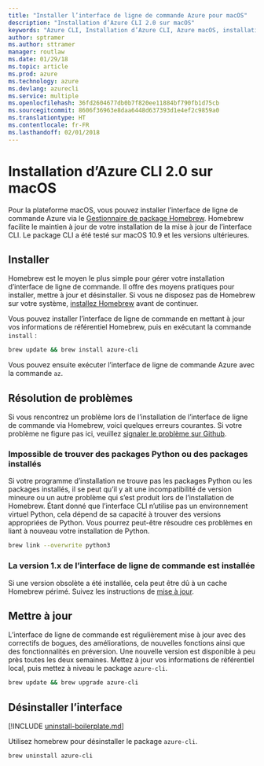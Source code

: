 ```yaml
---
title: "Installer l’interface de ligne de commande Azure pour macOS"
description: "Installation d’Azure CLI 2.0 sur macOS"
keywords: "Azure CLI, Installation d’Azure CLI, Azure macOS, installation Azure macOS"
author: sptramer
ms.author: sttramer
manager: routlaw
ms.date: 01/29/18
ms.topic: article
ms.prod: azure
ms.technology: azure
ms.devlang: azurecli
ms.service: multiple
ms.openlocfilehash: 36fd2604677db0b7f820ee11884bf790fb1d75cb
ms.sourcegitcommit: 8606f36963e8daa6448d637393d1e4ef2c9859a0
ms.translationtype: HT
ms.contentlocale: fr-FR
ms.lasthandoff: 02/01/2018
---
```

# <a name="install-azure-cli-20-on-macos"></a>Installation d’Azure CLI 2.0 sur macOS

Pour la plateforme macOS, vous pouvez installer l’interface de ligne de commande Azure via le [Gestionnaire de package Homebrew](http://brew.sh). Homebrew facilite le maintien à jour de votre installation de la mise à jour de l’interface CLI. Le package CLI a été testé sur macOS 10.9 et les versions ultérieures.

## <a name="install"></a>Installer

Homebrew est le moyen le plus simple pour gérer votre installation d’interface de ligne de commande. Il offre des moyens pratiques pour installer, mettre à jour et désinstaller. Si vous ne disposez pas de Homebrew sur votre système, [installez Homebrew](https://docs.brew.sh/Installation.html) avant de continuer.

Vous pouvez installer l’interface de ligne de commande en mettant à jour vos informations de référentiel Homebrew, puis en exécutant la commande `install` :

```bash
brew update && brew install azure-cli
```

Vous pouvez ensuite exécuter l’interface de ligne de commande Azure avec la commande `az`.

## <a name="troubleshooting"></a>Résolution de problèmes

Si vous rencontrez un problème lors de l’installation de l’interface de ligne de commande via Homebrew, voici quelques erreurs courantes. Si votre problème ne figure pas ici, veuillez [signaler le problème sur Github](https://github.com/Azure/azure-cli/issues).

### <a name="unable-to-find-python-or-installed-packages"></a>Impossible de trouver des packages Python ou des packages installés

Si votre programme d’installation ne trouve pas les packages Python ou les packages installés, il se peut qu’il y ait une incompatibilité de version mineure ou un autre problème qui s’est produit lors de l’installation de Homebrew. Étant donné que l’interface CLI n’utilise pas un environnement virtuel Python, cela dépend de sa capacité à trouver des versions appropriées de Python. Vous pourrez peut-être résoudre ces problèmes en liant à nouveau votre installation de Python.

```bash
brew link --overwrite python3
```

### <a name="cli-version-1x-is-installed"></a>La version 1.x de l’interface de ligne de commande est installée

Si une version obsolète a été installée, cela peut être dû à un cache Homebrew périmé. Suivez les instructions de [mise à jour](#Update).

## <a name="update"></a>Mettre à jour

L’interface de ligne de commande est régulièrement mise à jour avec des correctifs de bogues, des améliorations, de nouvelles fonctions ainsi que des fonctionnalités en préversion. Une nouvelle version est disponible à peu près toutes les deux semaines. Mettez à jour vos informations de référentiel local, puis mettez à niveau le package `azure-cli`.

```bash
brew update && brew upgrade azure-cli
```

## <a name="uninstall"></a>Désinstaller l’interface

[!INCLUDE [uninstall-boilerplate.md](includes/uninstall-boilerplate.md)]

Utilisez homebrew pour désinstaller le package `azure-cli`.

```bash
brew uninstall azure-cli
```
